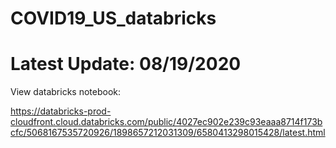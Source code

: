 # COVID19_US_databricks
# Latest Update: 08/19/2020
View databricks notebook:

https://databricks-prod-cloudfront.cloud.databricks.com/public/4027ec902e239c93eaaa8714f173bcfc/5068167535720926/1898657212031309/6580413298015428/latest.html
